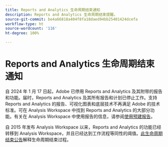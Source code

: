 ```yaml
---
title: Reports and Analytics 生命周期结束通知
description: Reports and Analytics 生命周期结束提醒。
source-git-commit: be4a66818a404f8fa18daed94bb25401424dcefa
workflow-type: ht
source-wordcount: '116'
ht-degree: 100%

---
```



# Reports and Analytics 生命周期结束通知

自 2024 年 1 月 17 日起，Adobe 已停用 Reports and Analytics 及其附带的报告和功能。届时，Reports and Analytics 及其所有报告和计划已停止工作。支持 Reports and Analytics 的报告、可视化图表和底层技术不再满足 Adobe 的技术标准。可在 Analysis Workspace 中找到 Reports and Analytics 的大部分功能。有关在 Analysis Workspace 中使用报告的信息，请参阅[使用预建报告](https://experienceleague.adobe.com/docs/analytics/analyze/analysis-workspace/reports/use-reports.html)。

自 2015 年发布 Analysis Workspace 以来，Reports and Analytics 的功能已经转移到 Analysis Workspace，并且已经达到工作流程等同性的阈值。[此生命周期结束公告](https://new.express.adobe.com/webpage/WFCyq7w8kijmB?)解释生命周期结束过程。